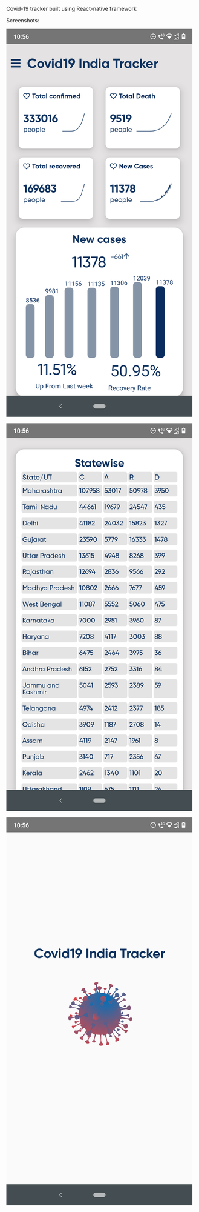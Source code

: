 Covid-19 tracker built using React-native framework

Screenshots:

![alt text](https://github.com/manitejachitla/Covid-19-app/blob/master/screenshots/Screenshot1.png?raw=true)

![alt text](https://github.com/manitejachitla/Covid-19-app/blob/master/screenshots/Screenshot2.png?raw=true)

![alt text](https://github.com/manitejachitla/Covid-19-app/blob/master/screenshots/Screenshot3.png?raw=true)

